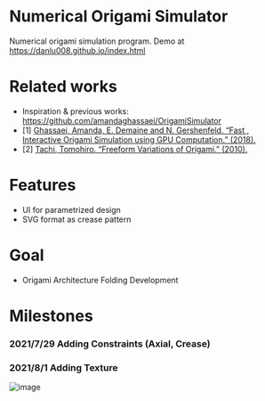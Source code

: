 # Numerical Origami Simulator

Numerical origami simulation program.
Demo at https://danlu008.github.io/index.html


# Related works
  - Inspiration & previous works: https://github.com/amandaghassaei/OrigamiSimulator
  - [1] [Ghassaei, Amanda, E. Demaine and N. Gershenfeld. “Fast , Interactive Origami Simulation using GPU Computation.” (2018).](https://www.semanticscholar.org/paper/Fast-%2C-Interactive-Origami-Simulation-using-GPU-Ghassaei-Demaine/3d23781cba3a48e576d22742575ac9da05c06b8e)
  - [2] [Tachi, Tomohiro. “Freeform Variations of Origami.” (2010).](https://www.semanticscholar.org/paper/Freeform-Variations-of-Origami-Tachi/63cce6287c10342a96c14cda288dd5300602fbc4)

# Features
- UI for parametrized design
- SVG format as crease pattern

# Goal
- Origami Architecture Folding Development

# Milestones

### 2021/7/29 Adding Constraints (Axial, Crease)

### 2021/8/1 Adding Texture
![image](Milestones/Milestone_Adding_Texture.gif)

